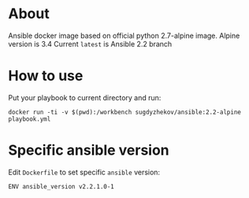 About
=====

Ansible docker image based on official python 2.7-alpine image. Alpine version is 3.4
Current `latest` is  Ansible 2.2 branch

How to use
==========

Put your playbook to current directory and run:
```
docker run -ti -v $(pwd):/workbench sugdyzhekov/ansible:2.2-alpine playbook.yml
```

Specific ansible version
========================

Edit `Dockerfile` to set specific `ansible` version: 
```
ENV ansible_version v2.2.1.0-1
```
